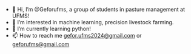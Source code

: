 - 👋 Hi, I’m @Geforufms, a group of students in pasture management at UFMS!
- 👀 I’m interested in machine learning, precision livestock farming.
- 🌱 I’m currently learning python!
- 📫 How to reach me gefor.ufms2024@gmail.com or geforufms@gmail.com


<!---
Geforufms/Geforufms is a ✨ special ✨ repository because its `README.md` (this file) appears on your GitHub profile.
You can click the Preview link to take a look at your changes.
--->
